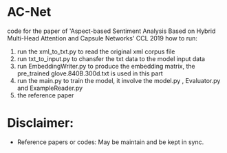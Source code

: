 # AC-Net
code for the paper of 'Aspect-based Sentiment Analysis Based on Hybrid Multi-Head Attention and Capsule Networks'
CCL 2019
how to run:

1. run the xml_to_txt.py to read the original xml corpus file
2. run txt_to_input.py to chansfer the txt data to the model input data
3. run EmbeddingWriter.py to produce the embedding matrix, the pre_trained glove.840B.300d.txt is used in this part
4. run the main.py to train the model, it involve the model.py , Evaluator.py and ExampleReader.py
5. the reference paper 

# Disclaimer:

* Reference papers or codes: May be maintain and be kept in sync.